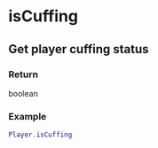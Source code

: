 # isCuffing
## Get player cuffing status
### Return 
boolean

### Example
```lua
Player.isCuffing 
```